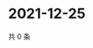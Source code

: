 # 2021-12-25

共 0 条

<!-- BEGIN WEIBO -->
<!-- 最后更新时间 Sat Dec 25 2021 18:15:07 GMT+0800 (China Standard Time) -->

<!-- END WEIBO -->
